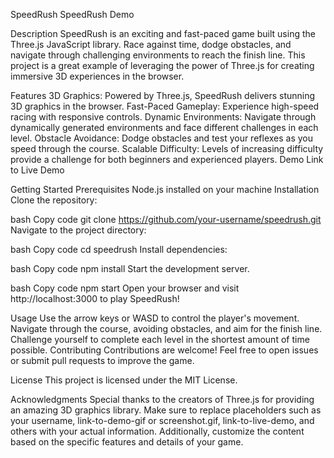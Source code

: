 SpeedRush
SpeedRush Demo

Description
SpeedRush is an exciting and fast-paced game built using the Three.js JavaScript library. Race against time, dodge obstacles, and navigate through challenging environments to reach the finish line. This project is a great example of leveraging the power of Three.js for creating immersive 3D experiences in the browser.

Features
3D Graphics: Powered by Three.js, SpeedRush delivers stunning 3D graphics in the browser.
Fast-Paced Gameplay: Experience high-speed racing with responsive controls.
Dynamic Environments: Navigate through dynamically generated environments and face different challenges in each level.
Obstacle Avoidance: Dodge obstacles and test your reflexes as you speed through the course.
Scalable Difficulty: Levels of increasing difficulty provide a challenge for both beginners and experienced players.
Demo
Link to Live Demo

Getting Started
Prerequisites
Node.js installed on your machine
Installation
Clone the repository:

bash
Copy code
git clone https://github.com/your-username/speedrush.git
Navigate to the project directory:

bash
Copy code
cd speedrush
Install dependencies:

bash
Copy code
npm install
Start the development server.

bash
Copy code
npm start
Open your browser and visit http://localhost:3000 to play SpeedRush!

Usage
Use the arrow keys or WASD to control the player's movement.
Navigate through the course, avoiding obstacles, and aim for the finish line.
Challenge yourself to complete each level in the shortest amount of time possible.
Contributing
Contributions are welcome! Feel free to open issues or submit pull requests to improve the game.

License
This project is licensed under the MIT License.

Acknowledgments
Special thanks to the creators of Three.js for providing an amazing 3D graphics library.
Make sure to replace placeholders such as your username, link-to-demo-gif or screenshot.gif, link-to-live-demo, and others with your actual information. Additionally, customize the content based on the specific features and details of your game.
